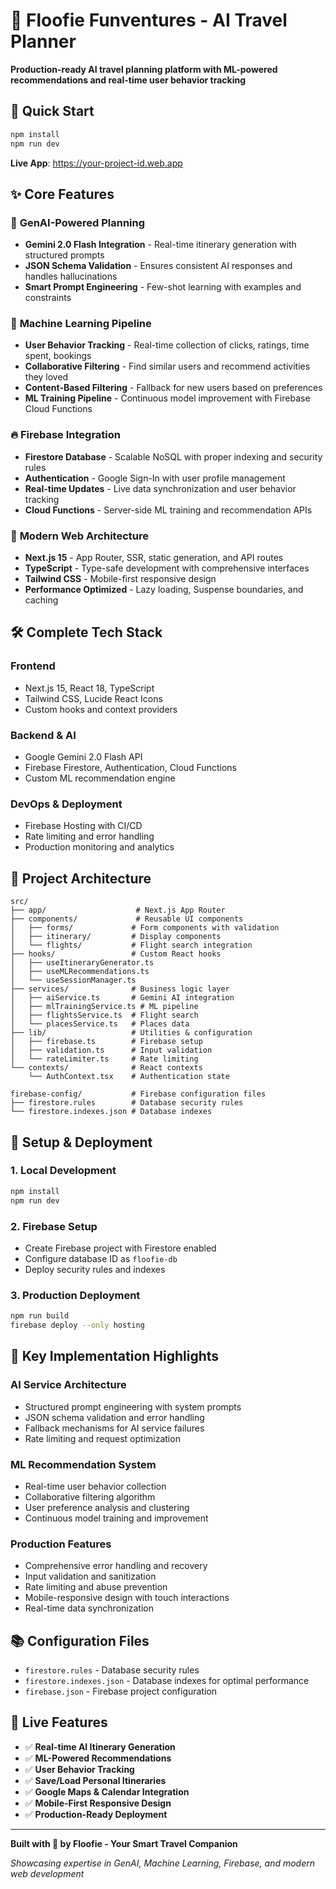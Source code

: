 # 🐼 Floofie Funventures - AI Travel Planner

**Production-ready AI travel planning platform with ML-powered recommendations and real-time user behavior tracking**

## 🚀 Quick Start

```bash
npm install
npm run dev
```

**Live App**: https://your-project-id.web.app

## ✨ Core Features

### 🤖 **GenAI-Powered Planning**
- **Gemini 2.0 Flash Integration** - Real-time itinerary generation with structured prompts
- **JSON Schema Validation** - Ensures consistent AI responses and handles hallucinations
- **Smart Prompt Engineering** - Few-shot learning with examples and constraints

### 🧠 **Machine Learning Pipeline**
- **User Behavior Tracking** - Real-time collection of clicks, ratings, time spent, bookings
- **Collaborative Filtering** - Find similar users and recommend activities they loved
- **Content-Based Filtering** - Fallback for new users based on preferences
- **ML Training Pipeline** - Continuous model improvement with Firebase Cloud Functions

### 🔥 **Firebase Integration**
- **Firestore Database** - Scalable NoSQL with proper indexing and security rules
- **Authentication** - Google Sign-In with user profile management
- **Real-time Updates** - Live data synchronization and user behavior tracking
- **Cloud Functions** - Server-side ML training and recommendation APIs

### 📱 **Modern Web Architecture**
- **Next.js 15** - App Router, SSR, static generation, and API routes
- **TypeScript** - Type-safe development with comprehensive interfaces
- **Tailwind CSS** - Mobile-first responsive design
- **Performance Optimized** - Lazy loading, Suspense boundaries, and caching

## 🛠 **Complete Tech Stack**

### **Frontend**
- Next.js 15, React 18, TypeScript
- Tailwind CSS, Lucide React Icons
- Custom hooks and context providers

### **Backend & AI**
- Google Gemini 2.0 Flash API
- Firebase Firestore, Authentication, Cloud Functions
- Custom ML recommendation engine

### **DevOps & Deployment**
- Firebase Hosting with CI/CD
- Rate limiting and error handling
- Production monitoring and analytics

## 📁 **Project Architecture**

```
src/
├── app/                    # Next.js App Router
├── components/             # Reusable UI components
│   ├── forms/             # Form components with validation
│   ├── itinerary/         # Display components
│   └── flights/           # Flight search integration
├── hooks/                 # Custom React hooks
│   ├── useItineraryGenerator.ts
│   ├── useMLRecommendations.ts
│   └── useSessionManager.ts
├── services/              # Business logic layer
│   ├── aiService.ts       # Gemini AI integration
│   ├── mlTrainingService.ts # ML pipeline
│   ├── flightsService.ts  # Flight search
│   └── placesService.ts   # Places data
├── lib/                   # Utilities & configuration
│   ├── firebase.ts        # Firebase setup
│   ├── validation.ts      # Input validation
│   └── rateLimiter.ts     # Rate limiting
└── contexts/              # React contexts
    └── AuthContext.tsx    # Authentication state

firebase-config/           # Firebase configuration files
├── firestore.rules        # Database security rules
└── firestore.indexes.json # Database indexes
```

## 🔧 **Setup & Deployment**

### **1. Local Development**
```bash
npm install
npm run dev
```

### **2. Firebase Setup**
- Create Firebase project with Firestore enabled
- Configure database ID as `floofie-db`
- Deploy security rules and indexes

### **3. Production Deployment**
```bash
npm run build
firebase deploy --only hosting
```

## 🎯 **Key Implementation Highlights**

### **AI Service Architecture**
- Structured prompt engineering with system prompts
- JSON schema validation and error handling
- Fallback mechanisms for AI service failures
- Rate limiting and request optimization

### **ML Recommendation System**
- Real-time user behavior collection
- Collaborative filtering algorithm
- User preference analysis and clustering
- Continuous model training and improvement

### **Production Features**
- Comprehensive error handling and recovery
- Input validation and sanitization
- Rate limiting and abuse prevention
- Mobile-responsive design with touch interactions
- Real-time data synchronization

## 📚 **Configuration Files**

- `firestore.rules` - Database security rules
- `firestore.indexes.json` - Database indexes for optimal performance
- `firebase.json` - Firebase project configuration

## 🚀 **Live Features**

- ✅ **Real-time AI Itinerary Generation**
- ✅ **ML-Powered Recommendations**
- ✅ **User Behavior Tracking**
- ✅ **Save/Load Personal Itineraries**
- ✅ **Google Maps & Calendar Integration**
- ✅ **Mobile-First Responsive Design**
- ✅ **Production-Ready Deployment**

---

**Built with 🐼 by Floofie - Your Smart Travel Companion**

*Showcasing expertise in GenAI, Machine Learning, Firebase, and modern web development*